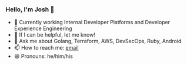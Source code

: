 ### Hello, I'm Josh :wave:

- 🔭 Currently working Internal Developer Platforms and Developer Experience Engineering
- 🤔 If I can be helpful, let me know!
- 💬 Ask me about Golang, Terraform, AWS, DevSecOps, Ruby, Android
- 📫 How to reach me: [email](mailto:joshrose@hey.com) 
- 😄 Pronouns: he/him/his

